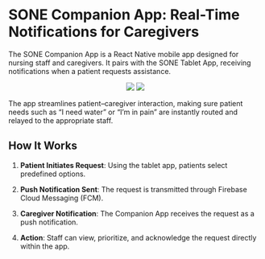 # SONE Companion App: Real-Time Notifications for Caregivers

The SONE Companion App is a React Native mobile app designed for nursing staff and caregivers. It pairs with the SONE Tablet App, receiving notifications when a patient requests assistance.

<p align="center">
  <img src="https://github.com/user-attachments/assets/ceae0a1b-2f68-4d17-aa6b-cd76cf6919ca">
  <img src="https://github.com/user-attachments/assets/dca35512-bce1-4f2e-8c8c-d16255ca7c7c">
</p>

The app streamlines patient–caregiver interaction, making sure patient needs such as “I need water” or “I’m in pain” are instantly routed and relayed to the appropriate staff.

## How It Works

1. **Patient Initiates Request**: Using the tablet app, patients select predefined options.

2. **Push Notification Sent**: The request is transmitted through Firebase Cloud Messaging (FCM).

3. **Caregiver Notification**: The Companion App receives the request as a push notification.

4. **Action**: Staff can view, prioritize, and acknowledge the request directly within the app.
